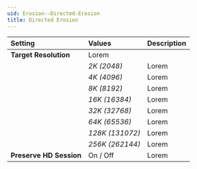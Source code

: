 ```yaml
---
uid: Erosion--Directed-Erosion
title: Directed Erosion
---
```


| Setting                 | Values          | Description |
| :---------------------- | :-------------- | :---------- |
| **Target Resolution**   | Lorem     |
|                         | *2K (2048)*     | Lorem |
|                         | *4K (4096)*     | Lorem |
|                         | *8K (8192)*     | Lorem |
|                         | *16K (16384)*   | Lorem |
|                         | *32K (32768)*   | Lorem |
|                         | *64K (65536)*   | Lorem |
|                         | *128K (131072)* | Lorem |
|                         | *256K (262144)* | Lorem |
| **Preserve HD Session** | On / Off        | Lorem |



